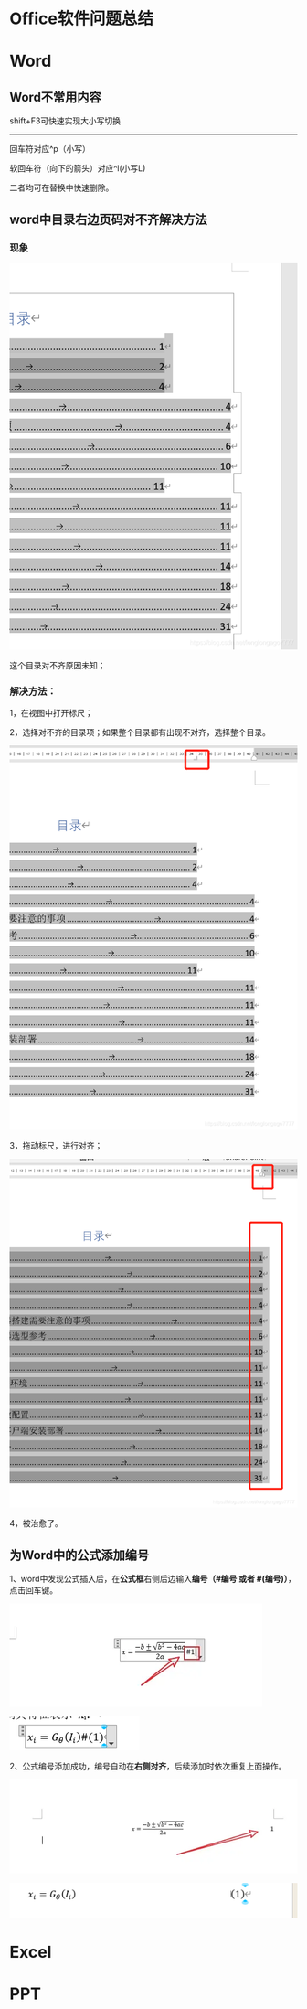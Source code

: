 # Office软件问题总结

# Word

## Word不常用内容

shift+F3可快速实现大小写切换

---

回车符对应^p（小写）

软回车符（向下的箭头）对应^l(小写L)

二者均可在替换中快速删除。



## word中目录右边页码对不齐解决方法

### 现象

![img](./assets/Office/9fe56768e3e6f88adf9930b9ad37f184.png)

这个目录对不齐原因未知；

### 解决方法：

1，在视图中打开标尺；

2，选择对不齐的目录项；如果整个目录都有出现不对齐，选择整个目录。

![img](./assets/Office/dbc8aaa6ea20b8139d0779414295928a.png)

3，拖动标尺，进行对齐；

![img](./assets/Office/3b6cb08a9e0b88fc89f135ccb41c13d8.png)

4，被治愈了。

## 为Word中的公式添加编号

1、word中发现公式插入后，在**公式框**右侧后边输入**编号（#编号 或者 #(编号)）**，点击回车键。

![img](./assets/Office/1a5dff47240032fdff6b448c6112f2dafd11abb7.png@884w_362h.webp)

![image-20250228103346545](./assets/Office/image-20250228103346545.png)



2、公式编号添加成功，编号自动在**右侧对齐**，后续添加时依次重复上面操作。

![img](./assets/Office/c2d0e4888a1639e64f2ae8b062c37a998a276e44.png@1192w.webp)

![image-20250228103420182](./assets/Office/image-20250228103420182.png)

# Excel



# PPT

